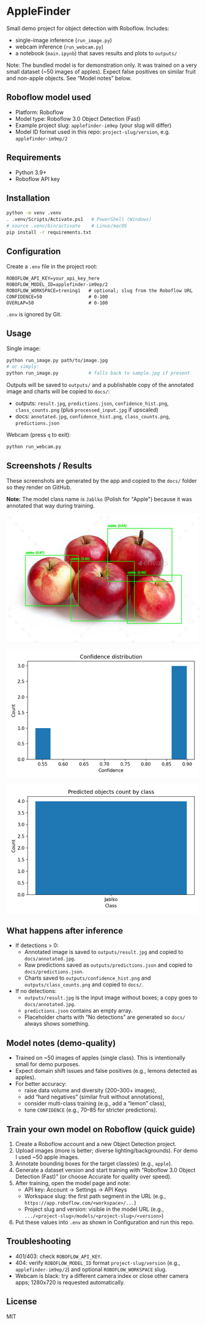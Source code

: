 # AppleFinder

Small demo project for object detection with Roboflow. Includes:
- single-image inference (`run_image.py`)
- webcam inference (`run_webcam.py`)
- a notebook (`main.ipynb`) that saves results and plots to `outputs/`

Note: The bundled model is for demonstration only. It was trained on a very small dataset (~50 images of apples). Expect false positives on similar fruit and non-apple objects. See “Model notes” below.

## Roboflow model used
- Platform: Roboflow
- Model type: Roboflow 3.0 Object Detection (Fast)
- Example project slug: `applefinder-im9ep` (your slug will differ)
- Model ID format used in this repo: `project-slug/version`, e.g. `applefinder-im9ep/2`

## Requirements
- Python 3.9+
- Roboflow API key

## Installation
```bash
python -m venv .venv
. .venv/Scripts/Activate.ps1   # PowerShell (Windows)
# source .venv/bin/activate    # Linux/macOS
pip install -r requirements.txt
```

## Configuration
Create a `.env` file in the project root:
```env
ROBOFLOW_API_KEY=your_api_key_here
ROBOFLOW_MODEL_ID=applefinder-im9ep/2
ROBOFLOW_WORKSPACE=trening1   # optional; slug from the Roboflow URL
CONFIDENCE=50                 # 0-100
OVERLAP=50                    # 0-100
```
`.env` is ignored by Git.

## Usage
Single image:
```bash
python run_image.py path/to/image.jpg
# or simply:
python run_image.py           # falls back to sample.jpg if present
```
Outputs will be saved to `outputs/` and a publishable copy of the annotated image and charts will be copied to `docs/`:
- outputs: `result.jpg`, `predictions.json`, `confidence_hist.png`, `class_counts.png` (plus `processed_input.jpg` if upscaled)
- docs: `annotated.jpg`, `confidence_hist.png`, `class_counts.png`, `predictions.json`

Webcam (press `q` to exit):
```bash
python run_webcam.py
```

## Screenshots / Results
These screenshots are generated by the app and copied to the `docs/` folder so they render on GitHub.

**Note:** The model class name is `Jablko` (Polish for "Apple") because it was annotated that way during training.

![Annotated detection](docs/annotated.jpg)

![Confidence histogram](docs/confidence_hist.png)

![Class counts](docs/class_counts.png)

## What happens after inference
- If detections > 0:
  - Annotated image is saved to `outputs/result.jpg` and copied to `docs/annotated.jpg`.
  - Raw predictions saved as `outputs/predictions.json` and copied to `docs/predictions.json`.
  - Charts saved to `outputs/confidence_hist.png` and `outputs/class_counts.png` and copied to `docs/`.
- If no detections:
  - `outputs/result.jpg` is the input image without boxes; a copy goes to `docs/annotated.jpg`.
  - `predictions.json` contains an empty array.
  - Placeholder charts with “No detections” are generated so `docs/` always shows something.

## Model notes (demo-quality)
- Trained on ~50 images of apples (single class). This is intentionally small for demo purposes.
- Expect domain shift issues and false positives (e.g., lemons detected as apples).
- For better accuracy:
  - raise data volume and diversity (200–300+ images),
  - add “hard negatives” (similar fruit without annotations),
  - consider multi-class training (e.g., add a “lemon” class),
  - tune `CONFIDENCE` (e.g., 70–85 for stricter predictions).

## Train your own model on Roboflow (quick guide)
1) Create a Roboflow account and a new Object Detection project.
2) Upload images (more is better; diverse lighting/backgrounds). For demo I used ~50 apple images.
3) Annotate bounding boxes for the target class(es) (e.g., `apple`).
4) Generate a dataset version and start training with “Roboflow 3.0 Object Detection (Fast)” (or choose Accurate for quality over speed).
5) After training, open the model page and note:
   - API key: Account → Settings → API Keys
   - Workspace slug: the first path segment in the URL (e.g., `https://app.roboflow.com/<workspace>/...`)
   - Project slug and version: visible in the model URL (e.g., `.../<project-slug>/models/<project-slug>/<version>`)
6) Put these values into `.env` as shown in Configuration and run this repo.

## Troubleshooting
- 401/403: check `ROBOFLOW_API_KEY`.
- 404: verify `ROBOFLOW_MODEL_ID` format `project-slug/version` (e.g., `applefinder-im9ep/2`) and optional `ROBOFLOW_WORKSPACE` slug.
- Webcam is black: try a different camera index or close other camera apps; 1280x720 is requested automatically.

## License
MIT
